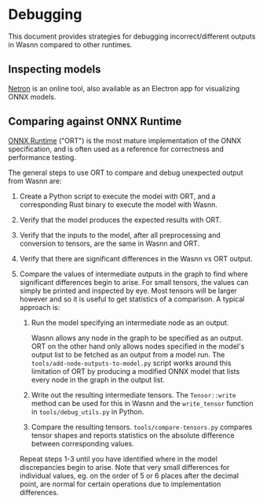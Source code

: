 # Debugging

This document provides strategies for debugging incorrect/different outputs in
Wasnn compared to other runtimes.

## Inspecting models

[Netron](https://netron.app) is an online tool, also available as an Electron
app for visualizing ONNX models.

## Comparing against ONNX Runtime

[ONNX Runtime](https://onnxruntime.ai) ("ORT") is the most mature implementation
of the ONNX specification, and is often used as a reference for correctness and
performance testing.

The general steps to use ORT to compare and debug unexpected output from Wasnn
are:

1. Create a Python script to execute the model with ORT, and a
   corresponding Rust binary to execute the model with Wasnn.

2. Verify that the model produces the expected results with ORT.

3. Verify that the inputs to the model, after all preprocessing and conversion
   to tensors, are the same in Wasnn and ORT.

4. Verify that there are significant differences in the Wasnn vs ORT output.

5. Compare the values of intermediate outputs in the graph to find where
   significant differences begin to arise. For small tensors, the values can
   simply be printed and inspected by eye. Most tensors will be larger however
   and so it is useful to get statistics of a comparison. A typical approach is:

   1. Run the model specifying an intermediate node as an output.

      Wasnn allows any node in the graph to be specified as an output. ORT on the
      other hand only allows nodes specified in the model's output list to be
      fetched as an output from a model run. The
      `tools/add-node-outputs-to-model.py` script works around this limitation of
      ORT by producing a modified ONNX model that lists every node in the graph
      in the output list.

   2. Write out the resulting intermediate tensors. The `Tensor::write` method
      can be used for this in Wasnn and the `write_tensor` function in
      `tools/debug_utils.py` in Python.

   3. Compare the resulting tensors. `tools/compare-tensors.py` compares tensor
      shapes and reports statistics on the absolute difference between
      corresponding values.

   Repeat steps 1-3 until you have identified where in the model discrepancies
   begin to arise. Note that very small differences for individual values,
   eg. on the order of 5 or 6 places after the decimal point, are normal for
   certain operations due to implementation differences.
